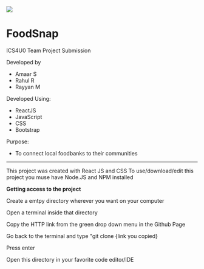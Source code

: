 <img src="https://user-images.githubusercontent.com/87737710/165318321-7a850aca-0147-4ab1-aa2e-2ff87b0f10c2.png">

# FoodSnap
 ICS4U0 Team Project Submission
 
 Developed by
 - Amaar S
 - Rahul R
 - Rayyan M

Developed Using:
- ReactJS
- JavaScript
- CSS
- Bootstrap

Purpose:
- To connect local foodbanks to their communities

____________________________________________________________________

This project was created with React JS and CSS
To use/download/edit this project you muse have Node.JS and NPM installed

**Getting access to the project**

Create a emtpy directory wherever you want on your computer    

Open a terminal inside that directory    

Copy the HTTP link from the green drop down menu in the Github Page    

Go back to the terminal and type "git clone {link you copied}    

Press enter    

Open this directory in your favorite code editor/IDE    

